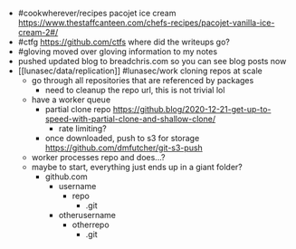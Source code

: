 - #cookwherever/recipes pacojet ice cream https://www.thestaffcanteen.com/chefs-recipes/pacojet-vanilla-ice-cream-2#/
- #ctfg https://github.com/ctfs where did the writeups go?
- #gloving moved over gloving information to my notes
- pushed updated blog to breadchris.com so you can see blog posts now
- [[lunasec/data/replication]] #lunasec/work cloning repos at scale
	- go through all repositories that are referenced by packages
		- need to cleanup the repo url, this is not trivial lol
	- have a worker queue
		- partial clone repo https://github.blog/2020-12-21-get-up-to-speed-with-partial-clone-and-shallow-clone/
			- rate limiting?
		- once downloaded, push to s3 for storage https://github.com/dmfutcher/git-s3-push
	- worker processes repo and does...?
	- maybe to start, everything just ends up in a giant folder?
		- github.com
			- username
				- repo
					- .git
			- otherusername
				- otherrepo
					- .git